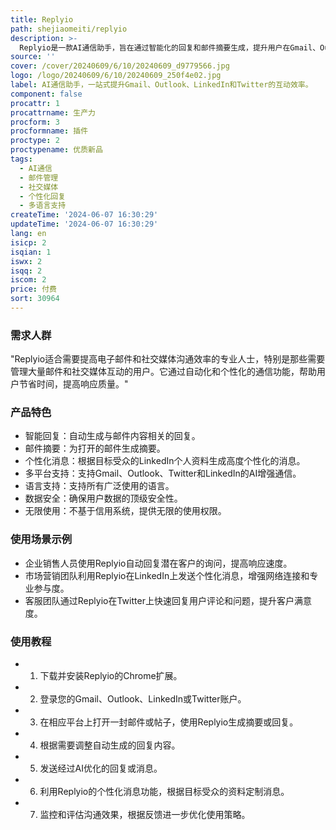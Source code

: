 ```yaml
---
title: Replyio
path: shejiaomeiti/replyio
description: >-
  Replyio是一款AI通信助手，旨在通过智能化的回复和邮件摘要生成，提升用户在Gmail、Outlook、LinkedIn和Twitter上的沟通效率。它支持多语言，确保全球用户都能使用。Replyio提供数据安全保障，并且不采用基于信用的系统，提供无限使用权限。
source: ''
cover: /cover/20240609/6/10/20240609_d9779566.jpg
logo: /logo/20240609/6/10/20240609_250f4e02.jpg
label: AI通信助手，一站式提升Gmail、Outlook、LinkedIn和Twitter的互动效率。
component: false
procattr: 1
procattrname: 生产力
procform: 3
procformname: 插件
proctype: 2
proctypename: 优质新品
tags:
  - AI通信
  - 邮件管理
  - 社交媒体
  - 个性化回复
  - 多语言支持
createTime: '2024-06-07 16:30:29'
updateTime: '2024-06-07 16:30:29'
lang: en
isicp: 2
isqian: 1
iswx: 2
isqq: 2
iscom: 2
price: 付费
sort: 30964
---
```




### 需求人群
"Replyio适合需要提高电子邮件和社交媒体沟通效率的专业人士，特别是那些需要管理大量邮件和社交媒体互动的用户。它通过自动化和个性化的通信功能，帮助用户节省时间，提高响应质量。"

### 产品特色
* 智能回复：自动生成与邮件内容相关的回复。
* 邮件摘要：为打开的邮件生成摘要。
* 个性化消息：根据目标受众的LinkedIn个人资料生成高度个性化的消息。
* 多平台支持：支持Gmail、Outlook、Twitter和LinkedIn的AI增强通信。
* 语言支持：支持所有广泛使用的语言。
* 数据安全：确保用户数据的顶级安全性。
* 无限使用：不基于信用系统，提供无限的使用权限。

### 使用场景示例
* 企业销售人员使用Replyio自动回复潜在客户的询问，提高响应速度。
* 市场营销团队利用Replyio在LinkedIn上发送个性化消息，增强网络连接和专业参与度。
* 客服团队通过Replyio在Twitter上快速回复用户评论和问题，提升客户满意度。

### 使用教程
* 1. 下载并安装Replyio的Chrome扩展。
* 2. 登录您的Gmail、Outlook、LinkedIn或Twitter账户。
* 3. 在相应平台上打开一封邮件或帖子，使用Replyio生成摘要或回复。
* 4. 根据需要调整自动生成的回复内容。
* 5. 发送经过AI优化的回复或消息。
* 6. 利用Replyio的个性化消息功能，根据目标受众的资料定制消息。
* 7. 监控和评估沟通效果，根据反馈进一步优化使用策略。

  
